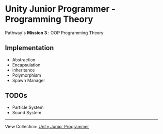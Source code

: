 # Unity Junior Programmer - Programming Theory
Pathway's <b>Mission 3</b> : OOP Programming Theory

## Implementation 
- Abstraction
- Encapsulation
- Inheritance
- Polymorphism
- Spawn Manager

## TODOs
- Particle System
- Sound System

---
View Collection: <a href="https://github.com/jazersalazar/Unity-Junior-Programmer">Unity Junior Programmer</a>
